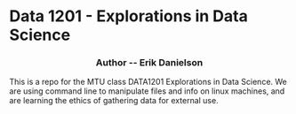 # Data 1201 - Explorations in Data Science
<h3 align="center">Author -- Erik Danielson</h3>

This is a repo for the MTU class DATA1201 Explorations in Data Science. We are using command line to manipulate files and info on linux machines, and are learning the ethics of gathering data for external use.
